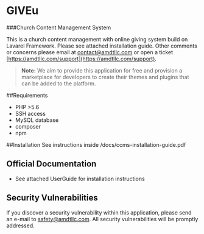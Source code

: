 GIVEu
=====
###Church Content Management System

This is a church content management with online giving system build on Lavarel Framework. Please see attached installation guide.
Other comments or concerns please email at [contact@amdtllc.com](mailto:contact@amdtllc.com)
or open a ticket [https://amdtllc.com/support](https://amdtllc.com/support).


> **Note:**
> We aim to provide this application for free and provision a marketplace for developers to create their themes and plugins that can be added to the platform.

##Requirements
* PHP >5.6
* SSH access
* MySQL database
* composer
* npm

##Installation
See instructions inside /docs/ccms-installation-guide.pdf

## Official Documentation
* See attached UserGuide for installation instructions


## Security Vulnerabilities

If you discover a security vulnerability within this application, please send an e-mail to safety@amdtllc.com. All security vulnerabilities will be promptly addressed.

